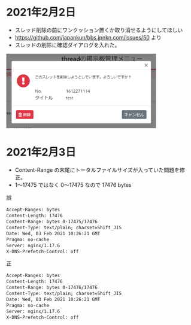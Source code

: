 # 2021年2月2日

- スレッド削除の前にワンクッション置くか取り消せるようにしてほしい
- https://github.com/japankun/bbs.jpnkn.com/issues/50 より
- スレッドの削除に確認ダイアログを入れた。

<img src="https://raw.githubusercontent.com/japankun/bbs.jpnkn.com/master/upload/images/106606429-7876e880-65a5-11eb-8cb9-02dfb020b98a.png" width="400">

# 2021年2月3日

- Content-Range の末尾にトータルファイルサイズが入っていた問題を修正。
- 1～17475 ではなく 0～17475 なので 17476 bytes

誤
```
Accept-Ranges: bytes
Content-Length: 17476
Content-Range: bytes 0-17475/17476
Content-Type: text/plain; charset=Shift_JIS
Date: Wed, 03 Feb 2021 10:26:21 GMT
Pragma: no-cache
Server: nginx/1.17.6
X-DNS-Prefetch-Control: off
```

正
```
Accept-Ranges: bytes
Content-Length: 17476
Content-Range: bytes 0-17476/17476
Content-Type: text/plain; charset=Shift_JIS
Date: Wed, 03 Feb 2021 10:26:21 GMT
Pragma: no-cache
Server: nginx/1.17.6
X-DNS-Prefetch-Control: off
```
